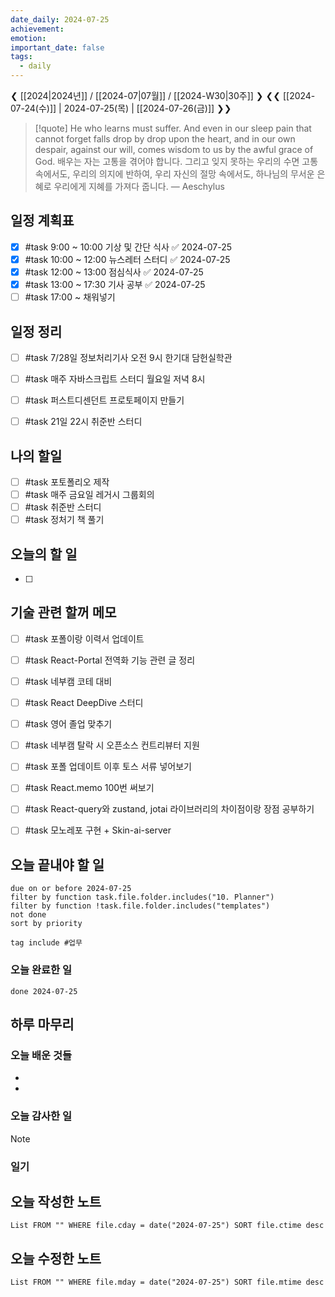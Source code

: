 ```yaml
---
date_daily: 2024-07-25
achievement: 
emotion: 
important_date: false
tags:
  - daily
---
```

❮ [[2024|2024년]] / [[2024-07|07월]] / [[2024-W30|30주]] ❯
❮❮ [[2024-07-24(수)]] | 2024-07-25(목) | [[2024-07-26(금)]] ❯❯

> [!quote] He who learns must suffer. And even in our sleep pain that cannot forget falls drop by drop upon the heart, and in our own despair, against our will, comes wisdom to us by the awful grace of God.
> 배우는 자는 고통을 겪어야 합니다. 그리고 잊지 못하는 우리의 수면 고통 속에서도, 우리의 의지에 반하여, 우리 자신의 절망 속에서도, 하나님의 무서운 은혜로 우리에게 지혜를 가져다 줍니다.
> — Aeschylus

## 일정 계획표


- [x] #task 9:00 ~ 10:00 기상 및 간단 식사 ✅ 2024-07-25
- [x] #task 10:00 ~ 12:00 뉴스레터 스터디 ✅ 2024-07-25
- [x] #task 12:00 ~ 13:00 점심식사 ✅ 2024-07-25
- [x] #task 13:00 ~ 17:30 기사 공부 ✅ 2024-07-25
- [ ] #task 17:00 ~ 채워넣기

## 일정 정리
- [ ] #task 7/28일 정보처리기사 오전 9시 한기대 담헌실학관
- [ ] #task 매주 자바스크립트 스터디 월요일 저녁 8시
- [ ] #task 퍼스트디센던트 프로토페이지 만들기
- [ ] #task 21일 22시 취준반 스터디


 ## 나의 할일

- [ ] #task 포토폴리오 제작
- [ ] #task 매주 금요일 레거시 그룹회의
- [ ] #task 취준반 스터디
- [ ] #task 정처기 책 풀기

## 오늘의 할 일
- [ ] 

## 기술 관련 할꺼 메모

- [ ] #task 포폴이랑 이력서 업데이트
- [ ] #task React-Portal 전역화 기능 관련 글 정리
- [ ] #task 네부캠 코테 대비
- [ ] #task React DeepDive 스터디
- [ ] #task 영어 졸업 맞추기
- [ ] #task 네부캠 탈락 시 오픈소스 컨트리뷰터 지원
- [ ] #task 포폴 업데이트 이후 토스 서류 넣어보기
- [ ] #task React.memo 100번 써보기
- [ ] #task React-query와 zustand, jotai 라이브러리의 차이점이랑 장점 공부하기
- [ ] #task 모노레포 구현 + Skin-ai-server


## 오늘 끝내야 할 일
```tasks
due on or before 2024-07-25
filter by function task.file.folder.includes("10. Planner")
filter by function !task.file.folder.includes("templates")
not done
sort by priority
```
```tasks
tag include #업무 
```


### 오늘 완료한 일
```tasks
done 2024-07-25
```

## 하루 마무리
### 오늘 배운 것들
- 
- 
### 오늘 감사한 일
>[!note]
>
### 일기

## 오늘 작성한 노트
```dataview
List FROM "" WHERE file.cday = date("2024-07-25") SORT file.ctime desc

```

## 오늘 수정한 노트
```dataview
List FROM "" WHERE file.mday = date("2024-07-25") SORT file.mtime desc


```